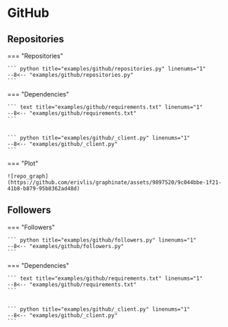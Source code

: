 # GitHub

## Repositories

=== "Repositories"

    ``` python title="examples/github/repositories.py" linenums="1"
    --8<-- "examples/github/repositories.py"
    ```

=== "Dependencies"

    ``` text title="examples/github/requirements.txt" linenums="1"
    --8<-- "examples/github/requirements.txt"
    ```


    ``` python title="examples/github/_client.py" linenums="1"
    --8<-- "examples/github/_client.py"
    ```

=== "Plot"

    ![repo_graph](https://github.com/erivlis/graphinate/assets/9897520/9c044bbe-1f21-41b8-b879-95b8362ad48d)


## Followers

=== "Followers"

    ``` python title="examples/github/followers.py" linenums="1"
    --8<-- "examples/github/followers.py"
    ```

=== "Dependencies"

    ``` text title="examples/github/requirements.txt" linenums="1"
    --8<-- "examples/github/requirements.txt"
    ```


    ``` python title="examples/github/_client.py" linenums="1"
    --8<-- "examples/github/_client.py"
    ```
